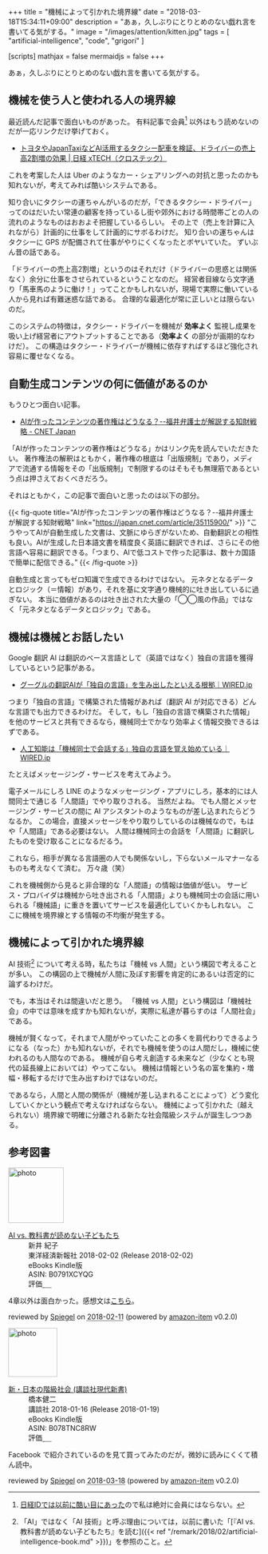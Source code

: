 +++
title = "機械によって引かれた境界線"
date = "2018-03-18T15:34:11+09:00"
description = "あぁ，久しぶりにとりとめのない戯れ言を書いてる気がする。"
image = "/images/attention/kitten.jpg"
tags = [ "artificial-intelligence", "code", "grigori" ]

[scripts]
  mathjax = false
  mermaidjs = false
+++

あぁ，久しぶりにとりとめのない戯れ言を書いてる気がする。

## 機械を使う人と使われる人の境界線

最近読んだ記事で面白いものがあった。
有料記事で会員[^nid1] 以外はもう読めないのだが一応リンクだけ挙げておく。

[^nid1]: [日経IDでは以前に酷い目にあった](https://baldanders.info/blog/000709/ "NIKKEI is Worst of Worsts. もしくは「無料（ただ）より高くつくものはない」 — Baldanders.info")ので私は絶対に会員にはならない。

- [トヨタやJapanTaxiなどAI活用するタクシー配車を検証、ドライバーの売上高2割増の効果 | 日経 xTECH（クロステック）](http://tech.nikkeibp.co.jp/atcl/nxt/news/18/00408/)

これを考案した人は Uber のようなカー・シェアリングへの対抗と思ったのかも知れないが，考えてみれば酷いシステムである。

知り合いにタクシーの運ちゃんがいるのだが，「できるタクシー・ドライバー」ってのはだいたい常連の顧客を持っているし街や郊外における時間帯ごとの人の流れのようなものはおおよそ把握しているらしい。
その上で（売上を計算に入れながら）計画的に仕事をして計画的にサボるわけだ。
知り合いの運ちゃんはタクシーに GPS が配備されて仕事がやりにくくなったとボヤいていた。
ずいぶん昔の話である。

「ドライバーの売上高2割増」というのはそれだけ（ドライバーの思惑とは関係なく）余分に仕事をさせられているということなのだ。
経営者目線なら文字通り「馬車馬のように働け！」ってことかもしれないが，現場で実際に働いている人から見れば有難迷惑な話である。
合理的な最適化が常に正しいとは限らないのだ。

このシステムの特徴は，タクシー・ドライバーを機械が **効率よく** 監視し成果を吸い上げ経営者にアウトプットすることである（**効率よく** の部分が画期的なわけだ）。
この構造はタクシー・ドライバーが機械に依存すればするほど強化され容易に覆せなくなる。

## 自動生成コンテンツの何に価値があるのか

もうひとつ面白い記事。

- [AIが作ったコンテンツの著作権はどうなる？--福井弁護士が解説する知財戦略 - CNET Japan](https://japan.cnet.com/article/35115900/)

「AIが作ったコンテンツの著作権はどうなる」かはリンク先を読んでいただきたい。
著作権法の解釈はともかく，著作権の根底は「出版規制」であり，メディアで流通する情報をその「出版規制」で制限するのはそもそも無理筋であるという点は押さえておくべきだろう。

それはともかく，この記事で面白いと思ったのは以下の部分。

{{< fig-quote title="AIが作ったコンテンツの著作権はどうなる？--福井弁護士が解説する知財戦略" link="https://japan.cnet.com/article/35115900/" >}}
<q>こうやってAIが自動生成した文書は、文脈にゆらぎがないため、自動翻訳との相性も良い。AIが生成した日本語文書を精度良く英語に翻訳できれば、さらにその他言語へ容易に翻訳できる。「つまり、AIで低コストで作った記事は、数十カ国語で簡単に配信できる。</q>
{{< /fig-quote >}}

自動生成と言ってもゼロ知識で生成できるわけではない。
元ネタとなるデータとロジック（＝情報）があり，それを基に文字通り機械的に吐き出しているに過ぎない。
本当に価値があるのは吐き出された大量の「◯◯風の作品」ではなく「元ネタとなるデータとロジック」である。

## 機械は機械とお話したい

Google 翻訳 AI は翻訳のベース言語として（英語ではなく）独自の言語を獲得しているという記事がある。

- [グーグルの翻訳AIが「独自の言語」を生み出したといえる根拠｜WIRED.jp](https://wired.jp/2016/11/24/google-ai-language-create/)

つまり「独自の言語」で構築された情報があれば（翻訳 AI が対応できる）どんな言語でも出力できるわけだ。
そして，もし「独自の言語で構築された情報」を他のサービスと共有できるなら，機械同士でかなり効率よく情報交換できるはずである。

- [人工知能は「機械同士で会話する」独自の言語を覚え始めている｜WIRED.jp](https://wired.jp/2017/03/30/bots-learn-speak-language/)

たとえばメッセージング・サービスを考えてみよう。

電子メールにしろ LINE のようなメッセージング・アプリにしろ，基本的には人間同士で通じる「人間語」でやり取りされる。
当然だよね。
でも人間とメッセージング・サービスの間に AI アシスタントのようなものが差し込まれたらどうなるか。
この場合，直接メッセージをやり取りしているのは機械なので，もはや「人間語」である必要はない。
人間は機械同士の会話を「人間語」に翻訳したものを受け取ることになるだるう。

これなら，相手が異なる言語圏の人でも関係ないし，下らないメールマナーなるものも考えなくて済む。
万々歳（笑）

これを機械側から見ると非合理的な「人間語」の情報は価値が低い。
サービス・プロバイダは機械から吐き出される「人間語」よりも機械同士の会話に用いられる「機械語」に重きを置いてサービスを最適化していくかもしれない。
ここに機械を境界線とする情報の不均衡が発生する。

## 機械によって引かれた境界線

AI 技術[^ait1] について考える時，私たちは「機械 vs 人間」という構図で考えることが多い。
この構図の上で機械が人間に及ぼす影響を肯定的にあるいは否定的に論ずるわけだ。

[^ait1]: 「AI」ではなく「AI 技術」と呼ぶ理由については，以前に書いた「[『AI vs. 教科書が読めない子どもたち』を読む]({{< ref "/remark/2018/02/artificial-intelligence-book.md" >}})」を参照のこと。

でも，本当はそれは間違いだと思う。
「機械 vs 人間」という構図は「機械社会」の中では意味を成すかも知れないが，実際に私達が暮らすのは「人間社会」である。

機械が賢くなって，それまで人間がやっていたことの多くを肩代わりできるようになる（なった）かも知れないが，それでも機械を使うのは人間だし，機械に使われるのも人間なのである。
機械が自ら考え創造する未来など（少なくとも現代の延長線上においては）やってこない。
機械は情報という名の富を集約・増幅・移転するだけで生み出すわけではないのだ。

であるなら，人間と人間の関係が（機械が差し込まれることによって）どう変化していくかという観点で考えなければならない。
機械によって引かれた（越えられない）境界線で明確に分離される新たな社会階級システムが誕生しつつある。

## 参考図書

<div class="hreview">
  <div class="photo"><a class="item url" href="https://www.amazon.co.jp/AI-vs-%E6%95%99%E7%A7%91%E6%9B%B8%E3%81%8C%E8%AA%AD%E3%82%81%E3%81%AA%E3%81%84%E5%AD%90%E3%81%A9%E3%82%82%E3%81%9F%E3%81%A1-%E6%96%B0%E4%BA%95-%E7%B4%80%E5%AD%90-ebook/dp/B0791XCYQG?SubscriptionId=AKIAJYVUJ3DMTLAECTHA&tag=baldandersinf-22&linkCode=xm2&camp=2025&creative=165953&creativeASIN=B0791XCYQG"><img src="https://images-fe.ssl-images-amazon.com/images/I/51KFIJ%2BqpkL._SL160_.jpg" width="111" alt="photo"></a></div>
  <dl class="fn">
    <dt><a href="https://www.amazon.co.jp/AI-vs-%E6%95%99%E7%A7%91%E6%9B%B8%E3%81%8C%E8%AA%AD%E3%82%81%E3%81%AA%E3%81%84%E5%AD%90%E3%81%A9%E3%82%82%E3%81%9F%E3%81%A1-%E6%96%B0%E4%BA%95-%E7%B4%80%E5%AD%90-ebook/dp/B0791XCYQG?SubscriptionId=AKIAJYVUJ3DMTLAECTHA&tag=baldandersinf-22&linkCode=xm2&camp=2025&creative=165953&creativeASIN=B0791XCYQG">AI vs. 教科書が読めない子どもたち</a></dt>
	<dd>新井 紀子</dd>
    <dd>東洋経済新報社 2018-02-02 (Release 2018-02-02)</dd>
    <dd>eBooks Kindle版</dd>
    <dd>ASIN: B0791XCYQG</dd>
    <dd>評価<abbr class="rating fa-sm" title="4">&nbsp;<i class="fas fa-star"></i>&nbsp;<i class="fas fa-star"></i>&nbsp;<i class="fas fa-star"></i>&nbsp;<i class="fas fa-star"></i>&nbsp;<i class="far fa-star"></i></abbr></dd>
  </dl>
  <p class="description">4章以外は面白かった。感想文は<a href="/remark/2018/02/artificial-intelligence-book/">こちら</a>。</p>
  <p class="powered-by" >reviewed by <a href='#maker' class='reviewer'>Spiegel</a> on <abbr class="dtreviewed" title="2018-02-11">2018-02-11</abbr> (powered by <a href="https://github.com/spiegel-im-spiegel/amazon-item" >amazon-item</a> v0.2.0)</p>
</div>

<div class="hreview">
  <div class="photo"><a class="item url" href="https://www.amazon.co.jp/%E6%96%B0%E3%83%BB%E6%97%A5%E6%9C%AC%E3%81%AE%E9%9A%8E%E7%B4%9A%E7%A4%BE%E4%BC%9A-%E8%AC%9B%E8%AB%87%E7%A4%BE%E7%8F%BE%E4%BB%A3%E6%96%B0%E6%9B%B8-%E6%A9%8B%E6%9C%AC%E5%81%A5%E4%BA%8C-ebook/dp/B078TNC8RW?SubscriptionId=AKIAJYVUJ3DMTLAECTHA&tag=baldandersinf-22&linkCode=xm2&camp=2025&creative=165953&creativeASIN=B078TNC8RW"><img src="https://images-fe.ssl-images-amazon.com/images/I/51ijGO2LR3L._SL160_.jpg" width="98" alt="photo"></a></div>
  <dl class="fn">
    <dt><a href="https://www.amazon.co.jp/%E6%96%B0%E3%83%BB%E6%97%A5%E6%9C%AC%E3%81%AE%E9%9A%8E%E7%B4%9A%E7%A4%BE%E4%BC%9A-%E8%AC%9B%E8%AB%87%E7%A4%BE%E7%8F%BE%E4%BB%A3%E6%96%B0%E6%9B%B8-%E6%A9%8B%E6%9C%AC%E5%81%A5%E4%BA%8C-ebook/dp/B078TNC8RW?SubscriptionId=AKIAJYVUJ3DMTLAECTHA&tag=baldandersinf-22&linkCode=xm2&camp=2025&creative=165953&creativeASIN=B078TNC8RW">新・日本の階級社会 (講談社現代新書)</a></dt>
	<dd>橋本健二</dd>
    <dd>講談社 2018-01-16 (Release 2018-01-19)</dd>
    <dd>eBooks Kindle版</dd>
    <dd>ASIN: B078TNC8RW</dd>
    <dd>評価<abbr class="rating fa-sm" title="3">&nbsp;<i class="fas fa-star"></i>&nbsp;<i class="fas fa-star"></i>&nbsp;<i class="fas fa-star"></i>&nbsp;<i class="far fa-star"></i>&nbsp;<i class="far fa-star"></i></abbr></dd>
  </dl>
  <p class="description">Facebook で紹介されているのを見て買ってみたのだが，微妙に読みにくくて積ん読中。</p>
  <p class="powered-by" >reviewed by <a href='#maker' class='reviewer'>Spiegel</a> on <abbr class="dtreviewed" title="2018-03-18">2018-03-18</abbr> (powered by <a href="https://github.com/spiegel-im-spiegel/amazon-item" >amazon-item</a> v0.2.0)</p>
</div>
